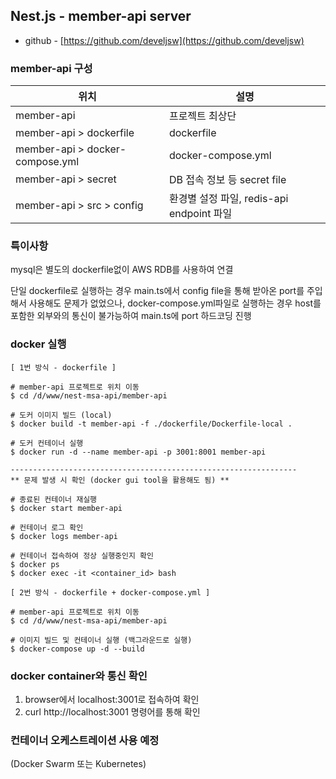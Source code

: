 
## Nest.js - member-api server
- github - [https://github.com/develjsw](https://github.com/develjsw)

### member-api 구성

| 위치                              | 설명                                 |
|---------------------------------|------------------------------------|
| member-api                      | 프로젝트 최상단                           |
| member-api > dockerfile         | dockerfile                         |
| member-api > docker-compose.yml | docker-compose.yml |
| member-api > secret             | DB 접속 정보 등 secret file             |
| member-api > src > config       | 환경별 설정 파일, redis-api endpoint 파일   |

### 특이사항

mysql은 별도의 dockerfile없이 AWS RDB를 사용하여 연결  

단일 dockerfile로 실행하는 경우 main.ts에서 config file을 통해 받아온 port를 주입해서 사용해도 문제가 없었으나, docker-compose.yml파일로 실행하는 경우 host를 포함한 외부와의 통신이 불가능하여 main.ts에 port 하드코딩 진행

### docker 실행
~~~
[ 1번 방식 - dockerfile ]

# member-api 프로젝트로 위치 이동
$ cd /d/www/nest-msa-api/member-api

# 도커 이미지 빌드 (local)
$ docker build -t member-api -f ./dockerfile/Dockerfile-local .

# 도커 컨테이너 실행
$ docker run -d --name member-api -p 3001:8001 member-api

----------------------------------------------------------------
** 문제 발생 시 확인 (docker gui tool을 활용해도 됨) **

# 종료된 컨테이너 재실행
$ docker start member-api

# 컨테이너 로그 확인 
$ docker logs member-api

# 컨테이너 접속하여 정상 실행중인지 확인
$ docker ps
$ docker exec -it <container_id> bash
~~~
~~~
[ 2번 방식 - dockerfile + docker-compose.yml ]

# member-api 프로젝트로 위치 이동
$ cd /d/www/nest-msa-api/member-api

# 이미지 빌드 및 컨테이너 실행 (백그라운드로 실행)
$ docker-compose up -d --build
~~~

### docker container와 통신 확인
1. browser에서 localhost:3001로 접속하여 확인
2. curl http://localhost:3001 명령어를 통해 확인

### 컨테이너 오케스트레이션 사용 예정
(Docker Swarm 또는 Kubernetes)